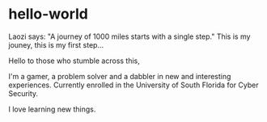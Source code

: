 # hello-world
Laozi says: "A journey of 1000 miles starts with a single step." This is my jouney, this is my first step...

Hello to those who stumble across this,

I'm a gamer, a problem solver and a dabbler in new and interesting experiences.
Currently enrolled in the University of South Florida for Cyber Security. 
 
I love learning new things.
